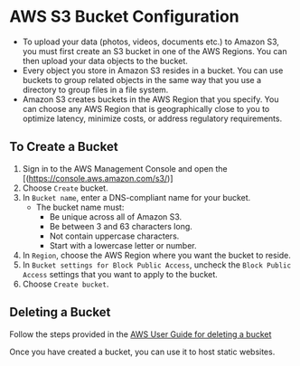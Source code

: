 # AWS S3 Bucket Configuration
- To upload your data (photos, videos, documents etc.) to Amazon S3, you must first create an S3 bucket in one of the AWS Regions. You can then upload your data objects to the bucket.
- Every object you store in Amazon S3 resides in a bucket. You can use buckets to group related objects in the same way that you use a directory to group files in a file system.
- Amazon S3 creates buckets in the AWS Region that you specify. You can choose any AWS Region that is geographically close to you to optimize latency, minimize costs, or address regulatory requirements.

## To Create a Bucket
1) Sign in to the AWS Management Console and open the [(https://console.aws.amazon.com/s3/)]
2) Choose `Create` bucket.
3) In `Bucket name`, enter a DNS-compliant name for your bucket.
    - The bucket name must:
        - Be unique across all of Amazon S3.
        - Be between 3 and 63 characters long.
        - Not contain uppercase characters.
        - Start with a lowercase letter or number.
4) In `Region`, choose the AWS Region where you want the bucket to reside.
5) In `Bucket settings for Block Public Access`, uncheck the `Block Public Access` settings that you want to apply to the bucket.
6) Choose `Create bucket`.

## Deleting a Bucket
Follow the steps provided in the [AWS User Guide for deleting a bucket](https://docs.aws.amazon.com/AmazonS3/latest/user-guide/delete-bucket.html)

Once you have created a bucket, you can use it to host static websites.